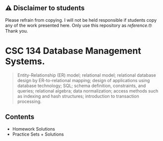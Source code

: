 ## ⚠️ Disclaimer to students

Please refrain from copying. I will not be held responsible if students copy any of the work presented here. Only use this repository as *reference*.🤓 Thank you.

# CSC 134  Database Management Systems.

> Entity-Relationship (ER) model; relational model; relational database design by ER-to-relational mapping; design of applications using database technology; SQL; schema definition, constraints, and queries; relational algebra; data normalization; access methods such as indexing and hash structures; introduction to transaction processing.

## Contents
- Homework Solutions
- Practice Sets + Solutions
